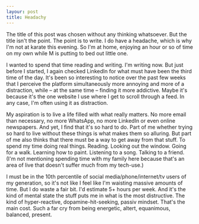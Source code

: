 ```yaml
---
layour: post
title: Headachy
---
```

The title of this post was chosen without any thinking whatsoever. But the title isn't the point. The point is to write. I do have a headache, which is why I'm not at karate this evening. So I'm at home, enjoying an hour or so of time on my own while M is putting to bed out little one.

I wanted to spend that time reading and writing. I'm writing now. But just before I started, I again checked LinkedIn for what must have been the third time of the day. It's been so interesting to notice over the past few weeks that I perceive the platform simultaneously more annoying and more of a distraction, while – at the same time – finding it more addictive. Maybe it's because it's the one website I use where I get to scroll through a feed. In any case, I'm often using it as distraction.

My aspiration is to live a life filled with what really matters. No more email than necessary, no more WhatsApp, no more LinkedIn or even online newspapers. And yet, I find that it's so hard to do. Part of me whether trying so hard to live without these things is what makes them so alluring. But part of me also thinks that there must be a way to get away from that stuff. To spend my time doing real things. Reading. Looking out the window. Going for a walk. Learning how to paint. Listening to a song. Talking to a friend. (I'm not mentioning spending time with my family here because that's an area of live that doesn't suffer much from my tech-use.)

I must be in the 10th percentile of social media/phone/internet/tv users of my generation, so it's not like I feel like I'm waisting massive amounts of time. But I do waste a fair bit. I'd estimate 5+ hours per week. And it's the kind of mental state the stuff puts me in what is the most distructive. The kind of hyper-reactive, dopamine-hit-seeking, passiv mindset. That's the main cost. Such a far cry from being energetic, altert, equanimous, balanced, present.